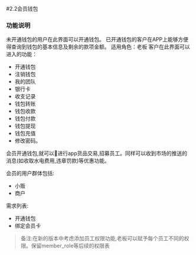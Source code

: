 #2.2会员钱包

### 功能说明
未开通钱包的用户在此界面可以开通钱包。
已开通钱包的客户在APP上能够方便得查询到钱包的基本信息及剩余的款项金额。
适用角色：老板
客户在此界面可以进入的功能：
* 开通钱包
* 注销钱包
* 我的团队
* 银行卡
* 收支记录
* 钱包转账
* 钱包收款
* 钱包付款
* 钱包提现
* 钱包充值
* 修改密码。


会员开通钱包,就可以进行app货品交易,招募员工。同样可以收到市场的推送的消息(如收取水电费用,违章罚款)等优惠功能。



会员的用户群体包括:
* 小贩
* 商户


需求列表:
* 开通钱包
* 绑定会员卡


>备注:在新的版本中考虑添加员工权限功能,老板可以赋予每个员工不同的权限。保留member_role等后续的权限表